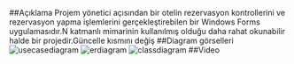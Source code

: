 ##Açıklama
Projem yönetici açısından bir otelin rezervasyon kontrollerini ve rezervasyon yapma işlemlerini gerçekleştirebilen bir Windows Forms uygulamasıdır.N katmanlı mimarinin kullanılmış olduğu daha rahat okunabilir halde bir projedir.Güncelle kısmını değiş
##Diagram görselleri
![usecasediagram](https://github.com/Nis4k/Otel_Rezervasyon/issues/3) 
![erdiagram](https://github.com/Nis4k/Otel_Rezervasyon/issues/2)
![classdiagram](https://github.com/Nis4k/Otel_Rezervasyon/issues/1)
##Video
